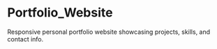 # Portfolio_Website
Responsive personal portfolio website showcasing projects, skills, and contact info.
